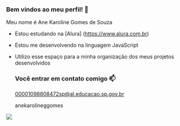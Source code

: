 ### Bem vindos ao meu perfil! 🐻

Meu nome é Ane Karoline Gomes de Souza

- Estou estudando na [Alura] (https://www.alura.com.br)
- Estou me desenvolvendo na linguagem JavaScript
- Utilizo esse espaço para a minha organização dos meus projetos desenvolvidos

  ### Você entrar em contato comigo 📫

  00001098808472sp@al.educacao.sp.gov.br

  anekarolineggomes

![](https://media.tenor.com/HZkpmoJmsSoAAAAj/bubu-dudu.gif)
